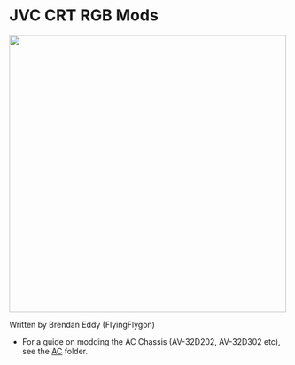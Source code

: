 # JVC CRT RGB Mods
<img src="https://github.com/brendanseattle/JVCRGBMod/assets/41927604/c49acc2b-88bf-40b4-a807-73efd34a16be" width=500 />

Written by Brendan Eddy (FlyingFlygon)

* For a guide on modding the AC Chassis (AV-32D202, AV-32D302 etc), see the [AC](/AC) folder.

